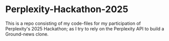 # Perplexity-Hackathon-2025
This is a repo consisting of my code-files for my participation of Perplexity's 2025 Hackathon; as I try to rely on the Perplexity API to build a Ground-news clone.
